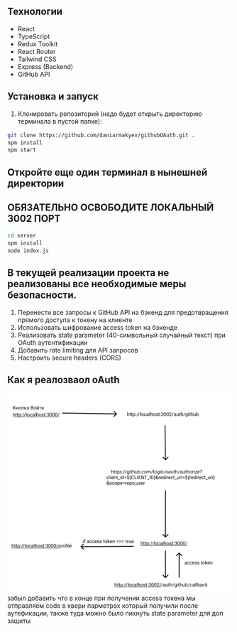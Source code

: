 ## Технологии

- React
- TypeScript
- Redux Toolkit
- React Router
- Tailwind CSS
- Express (Backend)
- GitHub API

## Установка и запуск

1. Клонировать репозиторий (надо будет открыть директорию терминала в пустой папке):
```bash
git clone https://github.com/daniarmakyev/githubOAuth.git .
npm install
npm start
```
## Откройте еще один терминал в нынешней директории
## ОБЯЗАТЕЛЬНО ОСВОБОДИТЕ ЛОКАЛЬНЫЙ 3002 ПОРТ
```bash
cd server
npm install
node index.js
```

## В текущей реализации проекта не реализованы все необходимые меры безопасности.
1. Перенести все запросы к GitHub API на бэкенд для предотвращения прямого доступа к токену на клиенте
2. Использовать шифрование access token на бэкенде
3. Реализовать state parameter (40-символьный случайный текст) при OAuth аутентификации
4. Добавить rate limiting для API запросов
7. Настроить secure headers (CORS)

## Как я реалозваол oAuth

<img src="./src/kit/assets/image/md.png"/>
забыл добавить что в конце при получении асcess токена мы отправляем code в квери парметрах который получили после аутефикации, также туда можно было пихнуть  state parameter для доп защиты
